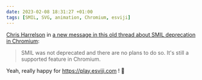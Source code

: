 ```yaml
---
date: 2023-02-08 18:31:27 +01:00
tags: [SMIL, SVG, animation, Chromium, esviji]
---
```


[Chris Harrelson](@chrishtr@mastodon.social) in [a new message in this old thread about SMIL deprecation in Chromium](https://groups.google.com/a/chromium.org/g/blink-dev/c/5o0yiO440LM/m/qMB_OX84AgAJ):

> SMIL was not deprecated and there are no plans to do so. It's still a supported feature in Chromium.

Yeah, really happy for https://play.esviji.com ! 🥰